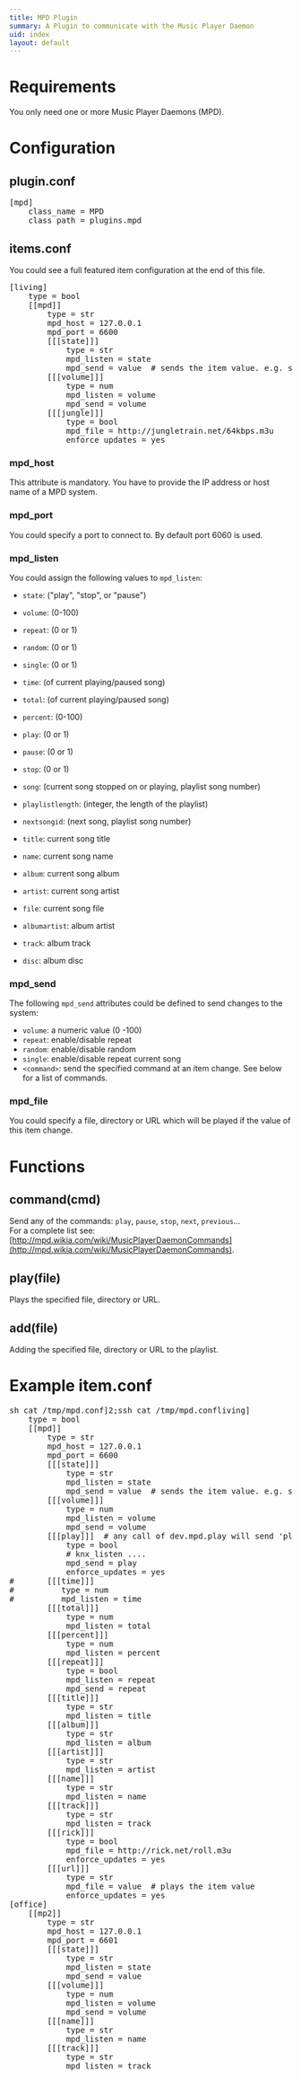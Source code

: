 ```yaml
---
title: MPD Plugin
summary: A Plugin to communicate with the Music Player Daemon
uid: index
layout: default
---
```


Requirements
============
You only need one or more Music Player Daemons (MPD).

Configuration
=============

## plugin.conf

<pre>
[mpd]
    class_name = MPD
    class_path = plugins.mpd
</pre>

## items.conf

You could see a full featured item configuration at the end of this file.

<pre>
[living]
    type = bool
    [[mpd]]
        type = str
        mpd_host = 127.0.0.1
        mpd_port = 6600
        [[[state]]]
            type = str
            mpd_listen = state
            mpd_send = value  # sends the item value. e.g. sh.dev.mpd.state('play') will send 'play'
        [[[volume]]]
            type = num
            mpd_listen = volume
            mpd_send = volume
        [[[jungle]]]
            type = bool
            mpd_file = http://jungletrain.net/64kbps.m3u
            enforce_updates = yes
</pre>


### mpd_host
This attribute is mandatory. You have to provide the IP address or host name of a MPD system.

### mpd_port
You could specify a port to connect to. By default port 6060 is used.

### mpd_listen
You could assign the following values to `mpd_listen`:

   * `state`: ("play", "stop", or "pause")
   * `volume`: (0-100)
   * `repeat`: (0 or 1)
   * `random`: (0 or 1)
   * `single`: (0 or 1)
   * `time`: <int elapsed> (of current playing/paused song)
   * `total`: <time total> (of current playing/paused song)
   * `percent`: (0-100)
   * `play`: (0 or 1)
   * `pause`: (0 or 1)
   * `stop`: (0 or 1)
   * `song`: (current song stopped on or playing, playlist song number)
   * `playlistlength`: (integer, the length of the playlist)
   * `nextsongid`: (next song, playlist song number)

   * `title`: current song title
   * `name`: current song name
   * `album`: current song album
   * `artist`: current song artist
   * `file`: current song file
   * `albumartist`: album artist
   * `track`: album track
   * `disc`: album disc


### mpd_send
The following `mpd_send` attributes could be defined to send changes to the system:

   * `volume`: a numeric value (0 -100)
   * `repeat`: enable/disable repeat
   * `random`: enable/disable random
   * `single`: enable/disable repeat current song 
   * `<command>`: send the specified command at an item change. See below for a list of commands.

### mpd_file
You could specify a file, directory or URL which will be played if the value of this item change.



# Functions

## command(cmd)
Send any of the commands: `play`, `pause`, `stop`, `next`, `previous`...<br />
For a complete list see: [http://mpd.wikia.com/wiki/MusicPlayerDaemonCommands](http://mpd.wikia.com/wiki/MusicPlayerDaemonCommands).

## play(file)
Plays the specified file, directory or URL.

## add(file)
Adding the specified file, directory or URL to the playlist.


# Example item.conf
<pre>
sh cat /tmp/mpd.conf]2;ssh cat /tmp/mpd.confliving]
    type = bool
    [[mpd]]
        type = str
        mpd_host = 127.0.0.1
        mpd_port = 6600
        [[[state]]]
            type = str
            mpd_listen = state
            mpd_send = value  # sends the item value. e.g. sh.dev.mpd.state('play') will send 'play'
        [[[volume]]]
            type = num
            mpd_listen = volume
            mpd_send = volume
        [[[play]]]  # any call of dev.mpd.play will send 'play'
            type = bool
            # knx_listen ....
            mpd_send = play
            enforce_updates = yes
#       [[[time]]]
#          type = num
#          mpd_listen = time
        [[[total]]]
            type = num
            mpd_listen = total
        [[[percent]]]
            type = num
            mpd_listen = percent
        [[[repeat]]]
            type = bool
            mpd_listen = repeat
            mpd_send = repeat
        [[[title]]]
            type = str
            mpd_listen = title
        [[[album]]]
            type = str
            mpd_listen = album
        [[[artist]]]
            type = str
            mpd_listen = artist
        [[[name]]]
            type = str
            mpd_listen = name
        [[[track]]]
            type = str
            mpd_listen = track
        [[[rick]]]
            type = bool
            mpd_file = http://rick.net/roll.m3u
            enforce_updates = yes
        [[[url]]]
            type = str
            mpd_file = value  # plays the item value
            enforce_updates = yes
[office]
    [[mp2]]
        type = str
        mpd_host = 127.0.0.1
        mpd_port = 6601
        [[[state]]]
            type = str
            mpd_listen = state
            mpd_send = value
        [[[volume]]]
            type = num
            mpd_listen = volume
            mpd_send = volume
        [[[name]]]
            type = str
            mpd_listen = name
        [[[track]]]
            type = str
            mpd_listen = track
</pre>
